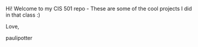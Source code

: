 Hi!
Welcome to my CIS 501 repo - These are some of the cool projects I did in that class :)

Love,

paulipotter